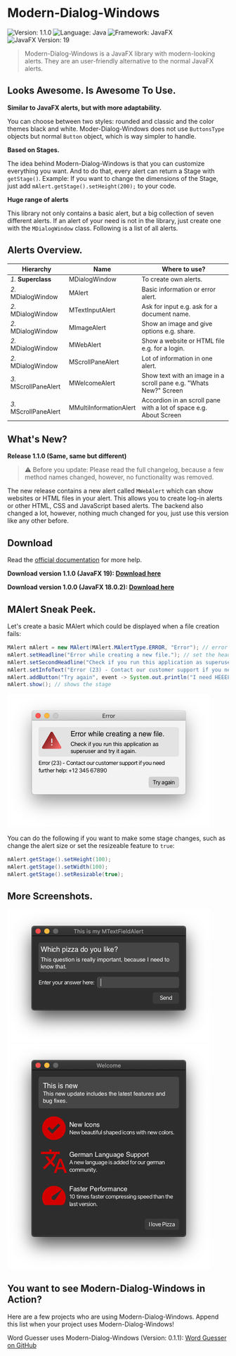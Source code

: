 # Modern-Dialog-Windows

![Version: 1.1.0](https://img.shields.io/badge/Version-1.1.0-red)
![Language: Java](https://img.shields.io/badge/Language-Java-informational)
![Framework: JavaFX](https://img.shields.io/badge/Framework-JavaFX-informational)
![JavaFX Version: 19](https://img.shields.io/badge/JavaFX_Version-19-green)

> Modern-Dialog-Windows is a JavaFX library with modern-looking alerts. They are an user-friendly alternative to the
> normal JavaFX alerts.

## Looks Awesome. Is Awesome To Use.

**Similar to JavaFX alerts, but with more adaptability.**

You can choose between two styles: rounded and classic and the color themes black and white.
Moder-Dialog-Windows does not use `ButtonsType` objects but normal `Button` object, which is way simpler
to handle.

**Based on Stages.**

The idea behind Modern-Dialog-Windows is that you can customize everything you want.
And to do that, every alert can return a Stage with `getStage()`. Example: If you want to change the dimensions
of the Stage, just add `mAlert.getStage().setHeight(200);` to your code.

**Huge range of alerts**

This library not only contains a basic alert, but a big collection of seven different alerts. If an alert
of your need is not in the library, just create one with the `MDialogWindow` class. Following is a
list of all alerts.

## Alerts Overview.

| Hierarchy             | Name                   | Where to use?                                                     |
|-----------------------|------------------------|-------------------------------------------------------------------|
| _1._ **Superclass**   | MDialogWindow          | To create own alerts.                                             |
| _2._ MDialogWindow    | MAlert                 | Basic information or error alert.                                 |
| _2._ MDialogWindow    | MTextInputAlert        | Ask for input e.g. ask for a document name.                       |
| _2._ MDialogWindow    | MImageAlert            | Show an image and give options e.g. share.                        |
| _2._ MDialogWindow    | MWebAlert              | Show a website or HTML file e.g. for a login.                     |
| _2._ MDialogWindow    | MScrollPaneAlert       | Lot of information in one alert.                                  |
| _3._ MScrollPaneAlert | MWelcomeAlert          | Show text with an image in a scroll pane e.g. "Whats New?" Screen |
| _3._ MScrollPaneAlert | MMultiInformationAlert | Accordion in an scroll pane with a lot of space e.g. About Screen |

## What's New?

**Release 1.1.0 (Same, same but different)**

> ⚠️ Before you update: Please read the full changelog, because a few method names changed, however,
> no functionality was removed. 

The new release contains a new alert called `MWebAlert` which can show websites or HTML files in your
alert. This allows you to create log-in alerts or other HTML, CSS and JavaScript based alerts.
The backend also changed a lot, however, nothing much changed for you, just use this version like any other before.

## Download

Read the [official documentation](https://github.com/GregorGott/Modern-Dialog-Windows/wiki) for more help.

**Download version
1.1.0 (JavaFX 19): [Download here](https://github.com/GregorGott/Modern-Dialog-Windows/releases/download/v1.1.0/MDialogWindows-1.1.0.jar)**

**Download version
1.0.0 (JavaFX 18.0.2): [Download here](https://github.com/GregorGott/Modern-Dialog-Windows/releases/download/v1.0.0/MDialogWindows-1.0.0.jar)**

## MAlert Sneak Peek.

Let's create a basic MAlert which could be displayed when a file creation fails:

```java
MAlert mAlert = new MAlert(MAlert.MAlertType.ERROR, "Error"); // error alert with title
mAlert.setHeadline("Error while creating a new file."); // set the headliner
mAlert.setSecondHeadline("Check if you run this application as superuser and try it again."); // set the content text (wrap text is enabled)
mAlert.setInfoText("Error (23) - Contact our customer support if you need further help: +12 345 67890"); // adds some extra information
mAlert.addButton("Try again", event -> System.out.println("I need HEEELP"), true); // adds a button with a text and an ActionEvent (in this case printing something to the console)
mAlert.show(); // shows the stage
```

![Example](images/example.png)

You can do the following if you want to make some stage changes, such as change the
alert size or set the resizeable feature to `true`:

````java
mAlert.getStage().setHeight(100);
mAlert.getStage().setWidth(100);
mAlert.getStage().setResizable(true);
````

## More Screenshots.

![MTextInputAlert](images/mta_example.png)
![MTextInputAlert](images/mwa_example.png)

## You want to see Modern-Dialog-Windows in Action?

Here are a few projects who are using Modern-Dialog-Windows. Append this list when your project
uses Modern-Dialog-Windows!

Word Guesser uses Modern-Dialog-Windows (Version:
0.1.1): [Word Guesser on GitHub](https://github.com/GregorGott/Word-Guesser)
